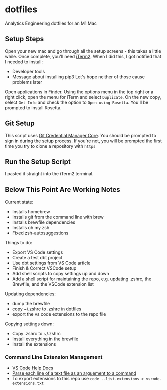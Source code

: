 # dotfiles

Analytics Engineering dotfiles for an M1 Mac

## Setup Steps

Open your new mac and go through all the setup screens - this takes a little while.
Once complete, you'll need [iTerm2](https://iterm2.com/). When I did this, I got notified that I needed to install:

* Developer tools
* Message about installing pip3
Let's hope neither of those cause problems later

Open applications in Finder. Using the options menu in the top right or a right
 click, open the menu for iTerm and select `Duplicate`. On the new copy, select
 `Get Info` and check the option to `Open using Rosetta`. You'll be prompted to
 install Rosetta.

## Git Setup

This script uses [Git Credential Manager Core](https://docs.github.com/en/get-started/getting-started-with-git/caching-your-github-credentials-in-git). You should be prompted to sign in during the setup process. If you're not, you will be prompted the first time you try to clone a repository with `https`

## Run the Setup Script

I pasted it straight into the iTerm2 terminal.

## Below This Point Are Working Notes

Current state:

* Installs homebrew
* Installs git from the command line with brew
* Installs brewfile dependencies
* Installs oh my zsh
* Fixed zsh-autosuggestions

Things to do:

* Export VS Code settings
* Create a test dbt project
* Use dbt settings from VS Code article
* Finish & Correct VSCode setup
* Add shell scripts to copy settings up and down
* Add a shell script for maintaining the repo, e.g. updating .zshrc, the Brewfile, and the VSCode extension list

Updating dependencies:

* dump the brewfile
* copy ~/.zshrc to .zshrc in dotfiles
* export the vs code extensions to the repo file

Copying settings down:

* Copy .zshrc to ~/.zshrc
* Install everything in the brewfile
* Install the extensions

### Command Line Extension Management

* [VS Code Help Docs](https://code.visualstudio.com/docs/editor/extension-marketplace#_command-line-extension-management)
* [Parse each line of a text file as an arguement to a command](https://unix.stackexchange.com/questions/149726/how-to-parse-each-line-of-a-text-file-as-an-argument-to-a-command)
* To export extensions to this repo use `code --list-extensions > vscode-extensions.txt`
